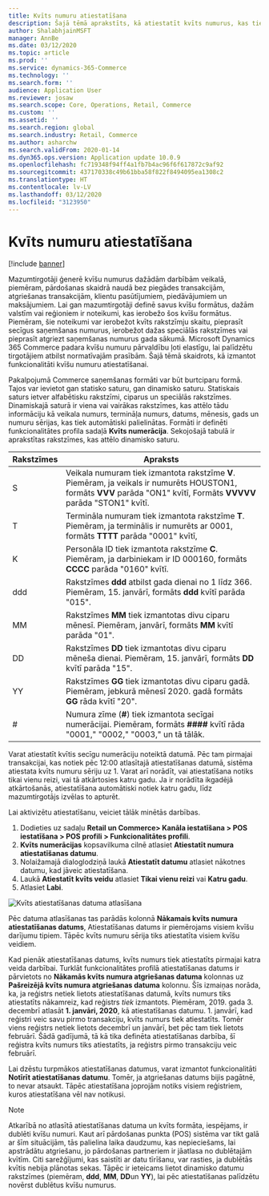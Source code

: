 ```yaml
---
title: Kvīts numuru atiestatīšana
description: Šajā tēmā aprakstīts, kā atiestatīt kvīts numurus, kas tiek izmantoti dažādām darbībām vēlamajā datumā (piemēram, finanšu gadā vai kalendārajā gadā).
author: ShalabhjainMSFT
manager: AnnBe
ms.date: 03/12/2020
ms.topic: article
ms.prod: ''
ms.service: dynamics-365-Commerce
ms.technology: ''
ms.search.form: ''
audience: Application User
ms.reviewer: josaw
ms.search.scope: Core, Operations, Retail, Commerce
ms.custom: ''
ms.assetid: ''
ms.search.region: global
ms.search.industry: Retail, Commerce
ms.author: asharchw
ms.search.validFrom: 2020-01-14
ms.dyn365.ops.version: Application update 10.0.9
ms.openlocfilehash: fc719348f94ff4a1fb7b4ac96f6f617872c9af92
ms.sourcegitcommit: 437170338c49b61bba58f822f8494095ea1308c2
ms.translationtype: HT
ms.contentlocale: lv-LV
ms.lasthandoff: 03/12/2020
ms.locfileid: "3123950"
---
```

# <a name="reset-receipt-numbers"></a>Kvīts numuru atiestatīšana 

[!include [banner](includes/banner.md)]


Mazumtirgotāji ģenerē kvīšu numurus dažādām darbībām veikalā, piemēram, pārdošanas skaidrā naudā bez piegādes transakcijām, atgriešanas transakcijām, klientu pasūtījumiem, piedāvājumiem un maksājumiem. Lai gan mazumtirgotāji definē savus kvīšu formātus, dažām valstīm vai reģioniem ir noteikumi, kas ierobežo šos kvīšu formātus. Piemēram, šie noteikumi var ierobežot kvīts rakstzīmju skaitu, pieprasīt secīgus saņemšanas numurus, ierobežot dažas speciālās rakstzīmes vai pieprasīt atgriezt saņemšanas numurus gada sākumā. Microsoft Dynamics 365 Commerce padara kvīšu numuru pārvaldību ļoti elastīgu, lai palīdzētu tirgotājiem atbilst normatīvajām prasībām. Šajā tēmā skaidrots, kā izmantot funkcionalitāti kvīšu numuru atiestatīšanai.

Pakalpojumā Commerce saņemšanas formāti var būt burtciparu formā. Tajos var ievietot gan statisko saturu, gan dinamisko saturu. Statiskais saturs ietver alfabētisku rakstzīmi, ciparus un speciālās rakstzīmes. Dinamiskajā saturā ir viena vai vairākas rakstzīmes, kas attēlo tādu informāciju kā veikala numurs, termināļa numurs, datums, mēnesis, gads un numuru sērijas, kas tiek automātiski palielinātas. Formāti ir definēti funkcionalitātes profila sadaļā **Kvīts numerācija**. Sekojošajā tabulā ir aprakstītas rakstzīmes, kas attēlo dinamisko saturu.

| Rakstzīmes | Apraksts |
|------------|-------------|
| S          | Veikala numuram tiek izmantota rakstzīme **V**. Piemēram, ja veikals ir numurēts HOUSTON1, formāts **VVV** parāda "ON1" kvītī, Formāts **VVVVV** parāda "STON1" kvītī. |
| T          | Termināla numuram tiek izmantota rakstzīme **T**. Piemēram, ja terminālis ir numurēts ar 0001, formāts **TTTT** parāda "0001" kvītī, |
| K          | Personāla ID tiek izmantota rakstzīme **C**. Piemēram, ja darbiniekam ir ID 000160, formāts **CCCC** parāda "0160" kvītī. |
| ddd        | Rakstzīmes **ddd** atbilst gada dienai no 1 līdz 366. Piemēram, 15. janvārī, formāts **ddd** kvītī parāda "015". |
| MM         | Rakstzīmes **MM** tiek izmantotas divu ciparu mēnesī. Piemēram, janvārī, formāts **MM** kvītī parāda "01". |
| DD         | Rakstzīmes **DD** tiek izmantotas divu ciparu mēneša dienai. Piemēram, 15. janvārī, formāts **DD** kvītī parāda "15". |
| YY         | Rakstzīmes **GG** tiek izmantotas divu ciparu gadā. Piemēram, jebkurā mēnesī 2020. gadā formāts **GG** rāda kvītī "20". |
| \#         | Numura zīme (**\#**) tiek izmantota secīgai numerācijai. Piemēram, formāts **####** kvītī rāda "0001," "0002," "0003," un tā tālāk. |

Varat atiestatīt kvītis secīgu numerāciju noteiktā datumā. Pēc tam pirmajai transakcijai, kas notiek pēc 12:00 atlasītajā atiestatīšanas datumā, sistēma atiestata kvīts numuru sēriju uz 1. Varat arī norādīt, vai atiestatīšana notiks tikai vienu reizi, vai tā atkārtosies katru gadu. Ja ir norādīta ikgadējā atkārtošanās, atiestatīšana automātiski notiek katru gadu, līdz mazumtirgotājs izvēlas to apturēt. 

Lai aktivizētu atiestatīšanu, veiciet tālāk minētās darbības.

1. Dodieties uz sadaļu **Retail un Commerce\> Kanāla iestatīšana \> POS iestatīšana \> POS profili \> Funkcionalitātes profili**.
1. **Kvīts numerācijas** kopsavilkuma cilnē atlasiet **Atiestatīt numura atiestatīšanas datumu**.
1. Nolaižamajā dialoglodziņā laukā **Atiestatīt datumu** atlasiet nākotnes datumu, kad jāveic atiestatīšana.
1. Laukā **Atiestatīt kvīts veidu** atlasiet **Tikai vienu reizi** vai **Katru gadu**.
1. Atlasiet **Labi**.

![Kvīts atiestatīšanas datuma atlasīšana](media/Enable_receipt_reset.png "Kvīts atiestatīšanas datuma atlasīšana")

Pēc datuma atlasīšanas tas parādās kolonnā **Nākamais kvīts numura atiestatīšanas datums**, Atiestatīšanas datums ir piemērojams visiem kvīšu darījumu tipiem. Tāpēc kvīts numuru sērija tiks atiestatīta visiem kvīšu veidiem.

Kad pienāk atiestatīšanas datums, kvīts numurs tiek atiestatīts pirmajai katra veida darbībai. Turklāt funkcionalitātes profilā atiestatīšanas datums ir pārvietots no **Nākamās kvīts numura atgriešanas datuma** kolonnas uz **Pašreizējā kvīts numura atgriešanas datuma** kolonnu. Šīs izmaiņas norāda, ka, ja reģistrs netiek lietots atiestatīšanas datumā, kvīts numurs tiks atiestatīts nākamreiz, kad reģistrs *tiek* izmantots. Piemēram, 2019. gada 3. decembrī atlasāt **1. janvāri, 2020**, kā atiestatīšanas datumu. 1. janvārī, kad reģistri veic savu pirmo transakciju, kvīts numurs tiek atiestatīts. Tomēr viens reģistrs netiek lietots decembrī un janvārī, bet pēc tam tiek lietots februārī. Šādā gadījumā, tā kā tika definēta atiestatīšanas darbība, šī reģistra kvīts numurs tiks atiestatīts, ja reģistrs pirmo transakciju veic februārī.

Lai dzēstu turpmākos atiestatīšanas datumus, varat izmantot funkcionalitāti **Notīrīt atiestatīšanas datumu**. Tomēr, ja atgriešanas datums bijis pagātnē, to nevar atsaukt. Tāpēc atiestatīšana joprojām notiks visiem reģistriem, kuros atiestatīšana vēl nav notikusi.

> [!NOTE]
> Atkarībā no atlasītā atiestatīšanas datuma un kvīts formāta, iespējams, ir dublēti kvīšu numuri. Kaut arī pārdošanas punkta (POS) sistēma var tikt galā ar šīm situācijām, tās palielina laika daudzumu, kas nepieciešams, lai apstrādātu atgriešanu, jo pārdošanas partneriem ir jāatlasa no dublētajām kvītīm. Citi sarežģījumi, kas saistīti ar datu tīrīšanu, var rasties, ja dublētās kvītis nebija plānotas sekas. Tāpēc ir ieteicams lietot dinamisko datumu rakstzīmes (piemēram, **ddd**, **MM**, **DD**un **YY**), lai pēc atiestatīšanas palīdzētu novērst dublētus kvīšu numurus.
